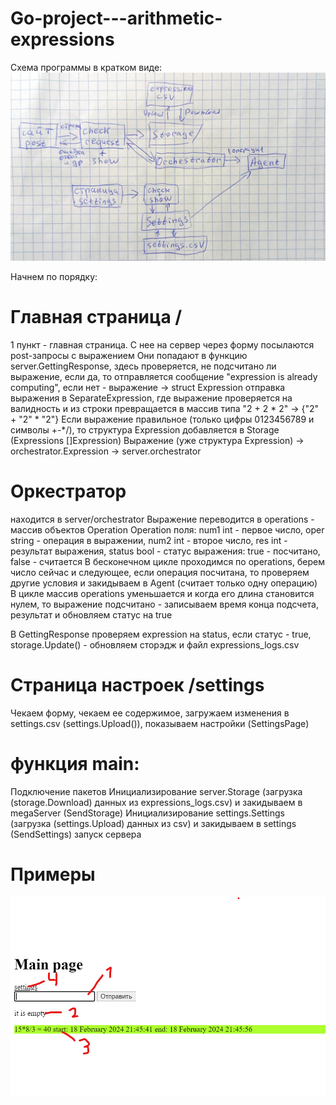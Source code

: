 # Go-project---arithmetic-expressions

Схема программы в кратком виде:
![scheme](https://github.com/alek-pc/Go-project---arithmetic-expressions/blob/main/src/Scheme.jpg)

Начнем по порядку:
# Главная страница /
1 пункт - главная страница. С нее на сервер через форму посылаются post-запросы с выражением
Они попадают в функцию server.GettingResponse, здесь проверяется, не подсчитано ли выражение, если да, то отправляется сообщение "expression is already computing", если нет - выражение -> struct Expression отправка выражения в SeparateExpression, где выражение проверяется на валидность и из строки превращается в массив типа "2 + 2 * 2" -> {"2" + "2" * "2"}
Если выражение правильное (только цифры 0123456789 и символы +-*/), то структура Expression добавляется в Storage (Expressions []Expression)
Выражение (уже структура Expression) -> orchestrator.Expression -> server.orchestrator

# Оркестратор
находится в server/orchestrator
Выражение переводится в operations - массив объектов Operation
Operation поля: num1 int - первое число, oper string - операция в выражении, num2 int - второе число, res int - результат выражения, status bool - статус выражения: true - посчитано, false - считается
В бесконечном цикле проходимся по operations, берем число сейчас и следующее, если операция посчитана, то проверяем другие условия и закидываем в Agent (считает только одну операцию)
В цикле массив operations уменьшается и когда его длина становится нулем, то выражение подсчитано - записываем время конца подсчета, результат и обновляем статус на true

В GettingResponse проверяем expression на status, если статус - true, storage.Update() - обновляем сторэдж и файл expressions_logs.csv

#  Страница настроек /settings
Чекаем форму, чекаем ее содержимое, загружаем изменения в settings.csv (settings.Upload()), показываем настройки (SettingsPage)

# функция main:
Подключение пакетов
Инициализирование server.Storage (загрузка (storage.Download) данных из expressions_logs.csv) и закидываем в megaServer (SendStorage)
Инициализирование settings.Settings (загрузка (settings.Upload) данных из csv) и закидываем в settings (SendSettings)
запуск сервера


# Примеры
![MainPage](https://github.com/alek-pc/Go-project---arithmetic-expressions/blob/main/src/Main%20page%20design.png)
